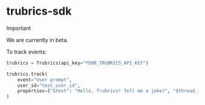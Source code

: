 # trubrics-sdk

> [!IMPORTANT]
> We are currently in beta.

To track events:

```python
trubrics = Trubrics(api_key="YOUR_TRUBRICS_API_KEY")

trubrics.track(
    event="User prompt",
    user_id="test_user_id",
    properties={"$text": "Hello, Trubrics! Tell me a joke?", "$thread_id": "your thread id"},
)
```
